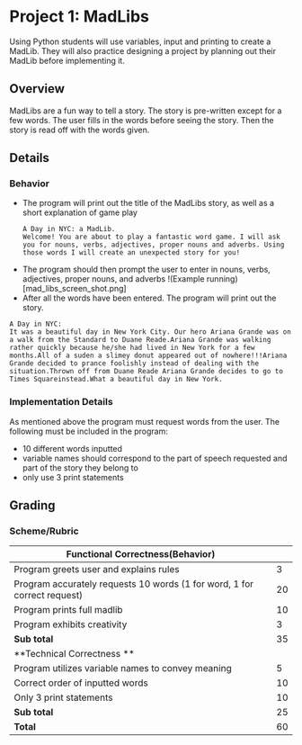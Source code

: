 # Project 1: MadLibs

Using Python students will use variables, input and printing to create a MadLib. They will also practice designing a project by planning out their MadLib before implementing it.

## Overview
MadLibs are a fun way to tell a story. The story is pre-written except for a few words. The user fills in the words before seeing the story. Then the story is read off with the words given. 

## Details
### Behavior
* The program will print out the title of the MadLibs story, as well as a short explanation of game play    
    ```
    A Day in NYC: a MadLib.
    Welcome! You are about to play a fantastic word game. I will ask you for nouns, verbs, adjectives, proper nouns and adverbs. Using those words I will create an unexpected story for you!
    ```
* The program should then prompt the user to enter in nouns, verbs, adjectives, proper nouns, and adverbs
!(Example running)[mad_libs_screen_shot.png]
* After all the words have been entered. The program will print out the story.
```
A Day in NYC: 
It was a beautiful day in New York City. Our hero Ariana Grande was on a walk from the Standard to Duane Reade.Ariana Grande was walking rather quickly because he/she had lived in New York for a few months.All of a suden a slimey donut appeared out of nowhere!!!Ariana Grande decided to prance foolishly instead of dealing with the situation.Thrown off from Duane Reade Ariana Grande decides to go to Times Squareinstead.What a beautiful day in New York.
```

### Implementation Details
As mentioned above the program must request words from the user. The following must be included in the program: 
* 10 different words inputted
* variable names should correspond to the part of speech requested and part of the story they belong to
* only use 3 print statements

## Grading 
### Scheme/Rubric
| Functional Correctness(Behavior)                                |     |
| --------------------------------------------------------------- |-----|
| Program greets user and explains rules  | 3   |
| Program accurately requests 10 words (1 for word, 1 for correct request)| 20|
| Program prints full madlib | 10   |
| Program exhibits creativity               | 3   |
| **Sub total**                                                   | 35  |
| **Technical Correctness   **                                    |     |
| Program utilizes variable names to convey meaning               | 5  |
| Correct order of inputted words                                 | 10  |
| Only 3 print statements                                         | 10  |
| **Sub total**                                                   | 25  |
| **Total**                                                       | 60 |


